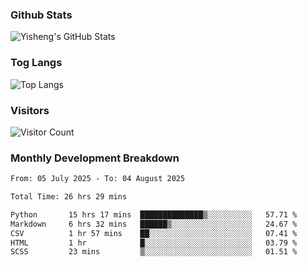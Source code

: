 ### Github Stats
![Yisheng's GitHub Stats](https://github-readme-stats-9qabuvhk1-gongyisheng.vercel.app/api?username=gongyisheng&count_private=true&show_icons=true)
### Tog Langs
![Top Langs](https://github-readme-stats-9qabuvhk1-gongyisheng.vercel.app/api/top-langs/?username=gongyisheng&layout=compact)
### Visitors
![Visitor Count](https://profile-counter.glitch.me/gongyisheng/count.svg)
### Monthly Development Breakdown
<!--START_SECTION:waka-->

```txt
From: 05 July 2025 - To: 04 August 2025

Total Time: 26 hrs 29 mins

Python       15 hrs 17 mins  ██████████████▒░░░░░░░░░░   57.71 %
Markdown     6 hrs 32 mins   ██████▒░░░░░░░░░░░░░░░░░░   24.67 %
CSV          1 hr 57 mins    ██░░░░░░░░░░░░░░░░░░░░░░░   07.41 %
HTML         1 hr            █░░░░░░░░░░░░░░░░░░░░░░░░   03.79 %
SCSS         23 mins         ▒░░░░░░░░░░░░░░░░░░░░░░░░   01.51 %
```

<!--END_SECTION:waka-->
